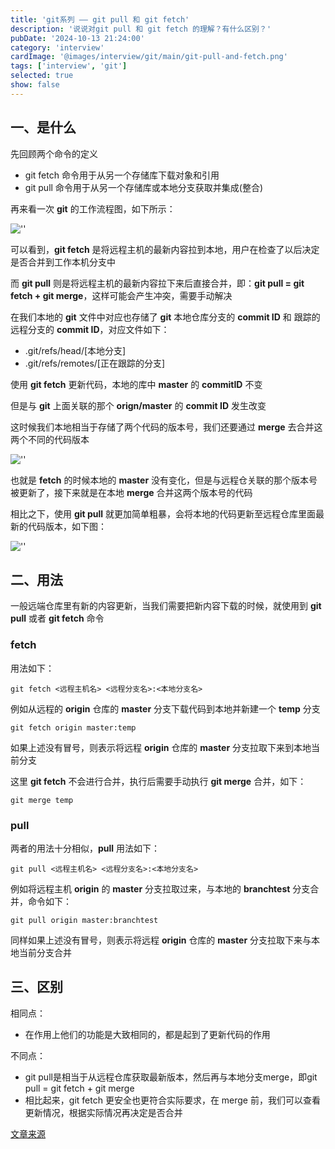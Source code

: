 ```yaml
---
title: 'git系列 —— git pull 和 git fetch'
description: '说说对git pull 和 git fetch 的理解？有什么区别？'
pubDate: '2024-10-13 21:24:00'
category: 'interview'
cardImage: '@images/interview/git/main/git-pull-and-fetch.png'
tags: ['interview', 'git']
selected: true
show: false
---
```


## 一、是什么

先回顾两个命令的定义

- git fetch 命令用于从另一个存储库下载对象和引用
- git pull 命令用于从另一个存储库或本地分支获取并集成(整合)

再来看一次 **git** 的工作流程图，如下所示：

![''](@images/interview/git/git-pull-and-fetch/image.png)

可以看到，**git fetch** 是将远程主机的最新内容拉到本地，用户在检查了以后决定是否合并到工作本机分支中

而 **git pull**  则是将远程主机的最新内容拉下来后直接合并，即：**git pull = git fetch + git merge**，这样可能会产生冲突，需要手动解决

在我们本地的 **git** 文件中对应也存储了 **git** 本地仓库分支的 **commit ID** 和 跟踪的远程分支的 **commit ID**，对应文件如下：

- .git/refs/head/[本地分支]
- .git/refs/remotes/[正在跟踪的分支]

使用 **git fetch** 更新代码，本地的库中 **master** 的 **commitID** 不变

但是与 **git** 上面关联的那个 **orign/master** 的 **commit ID** 发生改变

这时候我们本地相当于存储了两个代码的版本号，我们还要通过 **merge** 去合并这两个不同的代码版本

![''](@images/interview/git/git-pull-and-fetch/image2.png)

也就是 **fetch** 的时候本地的 **master** 没有变化，但是与远程仓关联的那个版本号被更新了，接下来就是在本地 **merge** 合并这两个版本号的代码

相比之下，使用 **git pull** 就更加简单粗暴，会将本地的代码更新至远程仓库里面最新的代码版本，如下图：

![''](@images/interview/git/git-pull-and-fetch/image3.png)

## 二、用法

一般远端仓库里有新的内容更新，当我们需要把新内容下载的时候，就使用到 **git pull** 或者 **git fetch** 命令

### fetch

用法如下：

```text
git fetch <远程主机名> <远程分支名>:<本地分支名>
```

例如从远程的 **origin** 仓库的 **master** 分支下载代码到本地并新建一个 **temp** 分支

```text
git fetch origin master:temp
```

如果上述没有冒号，则表示将远程 **origin** 仓库的 **master** 分支拉取下来到本地当前分支

这里 **git fetch** 不会进行合并，执行后需要手动执行 **git merge** 合并，如下：

```text
git merge temp
```

### pull

两者的用法十分相似，**pull** 用法如下：

```text
git pull <远程主机名> <远程分支名>:<本地分支名>
```

例如将远程主机 **origin** 的 **master** 分支拉取过来，与本地的 **branchtest** 分支合并，命令如下：

```text
git pull origin master:branchtest
```

同样如果上述没有冒号，则表示将远程 **origin** 仓库的 **master** 分支拉取下来与本地当前分支合并

## 三、区别

相同点：

- 在作用上他们的功能是大致相同的，都是起到了更新代码的作用

不同点：

- git pull是相当于从远程仓库获取最新版本，然后再与本地分支merge，即git pull = git fetch + git merge
- 相比起来，git fetch 更安全也更符合实际要求，在 merge 前，我们可以查看更新情况，根据实际情况再决定是否合并

[文章来源](https://vue3js.cn/interview/git/git%20pull%20_git%20fetch.html)
